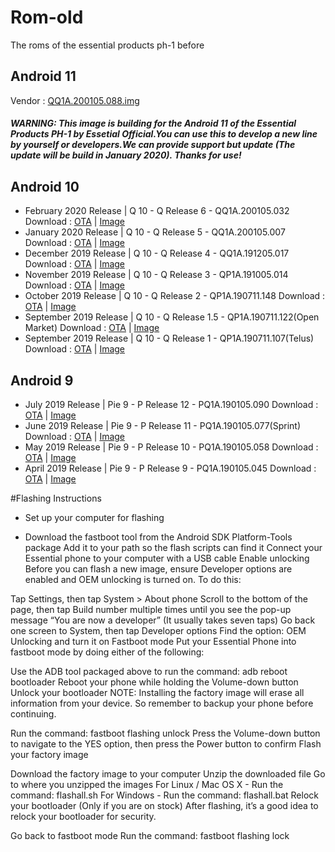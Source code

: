# Rom-old
The roms of the essential products ph-1 before

## Android 11
Vendor : [QQ1A.200105.088.img](https://storage.googleapis.com/essential-static/vendor-QQ1A.200105.088.zip)
##### WARNING: This image is building for the Android 11 of the Essential Products PH-1 by Essetial Official.You can use this to develop a new line by yourself or developers.We can provide support but update (The update will be build in January 2020). Thanks for use!

## Android 10
* February 2020 Release | Q 10 - Q Release 6 - QQ1A.200105.032
Download : [OTA](https://storage.googleapis.com/essential-static/PH1-OTA-QQ1A.200105.032.zip) | [Image](https://storage.googleapis.com/essential-static/PH1-Images-QQ1A.200105.032.zip)
* January 2020 Release | Q 10 - Q Release 5 - QQ1A.200105.007
Download : [OTA](https://storage.cloud.google.com/essential-static/PH1-OTA-QQ1A.200105.007.zip) | [Image](https://storage.cloud.google.com/essential-static/PH1-Images-QQ1A.200105.007.zip)
* December 2019 Release | Q 10 - Q Release 4 - QQ1A.191205.017
Download : [OTA](https://storage.googleapis.com/essential-static/PH1-OTA-QQ1A.191205.017.zip) | [Image](https://storage.googleapis.com/essential-static/PH1-Images-QQ1A.191205.017.zip)
* November 2019 Release | Q 10 - Q Release 3 - QP1A.191005.014
Download : [OTA](https://storage.googleapis.com/essential-static/PH1-OTA-QP1A.191005.014.zip) | [Image](https://storage.googleapis.com/essential-static/PH1-Images-QP1A.191005.014.zip)
* October 2019 Release | Q 10 - Q Release 2 - QP1A.190711.148
Download : [OTA](https://storage.googleapis.com/essential-static/PH1-OTA-QP1A.190711.148.zip) | [Image](https://storage.googleapis.com/essential-static/PH1-Images-QP1A.190711.148.zip)
* September 2019 Release | Q 10 - Q Release 1.5 - QP1A.190711.122(Open Market)
Download : [OTA](https://storage.googleapis.com/essential-static/PH1-OTA-QP1A.190711.122.zip) | [Image](https://storage.googleapis.com/essential-static/PH1-Images-QP1A.190711.122.zip)
* September 2019 Release | Q 10 - Q Release 1 - QP1A.190711.107(Telus)
Download : [OTA](https://storage.googleapis.com/essential-static/PH1-OTA-QP1A.190711.107.zip) | [Image](https://storage.googleapis.com/essential-static/PH1-Images-QP1A.190711.107.zip)
## Android 9
* July 2019 Release | Pie 9 - P Release 12 - PQ1A.190105.090
Download : [OTA](https://storage.googleapis.com/essential-static/PH1-OTA-PQ1A.190105.090.zip) | [Image](https://storage.googleapis.com/essential-static/PH1-Images-PQ1A.190105.090.zip)
* June 2019 Release | Pie 9 - P Release 11 - PQ1A.190105.077(Sprint)
Download : [OTA](https://storage.cloud.google.com/essential-static/PH1-OTA-PQ1A.190105.077.zip) | [Image](https://storage.cloud.google.com/essential-static/PH1-Images-PQ1A.190105.077.zip)
* May 2019 Release | Pie 9 - P Release 10 - PQ1A.190105.058
Download : [OTA](https://storage.cloud.google.com/essential-static/PH1-OTA-PQ1A.190105.058.zip) | [Image](https://storage.cloud.google.com/essential-static/PH1-Images-PQ1A.190105.058.zip)
* April 2019 Release | Pie 9 - P Release 9 - PQ1A.190105.045
Download : [OTA](https://storage.cloud.google.com/essential-static/PH1-OTA-PQ1A.190105.045.zip) | [Image](https://storage.cloud.google.com/essential-static/PH1-Images-PQ1A.190105.045.zip)

#Flashing Instructions

* Set up your computer for flashing

* Download the fastboot tool from the Android SDK Platform-Tools package
Add it to your path so the flash scripts can find it
Connect your Essential phone to your computer with a USB cable
Enable unlocking
Before you can flash a new image, ensure Developer options are enabled and OEM unlocking is turned on. To do this:

Tap Settings, then tap System > About phone
Scroll to the bottom of the page, then tap Build number multiple times until you see the pop-up message “You are now a developer” (It usually takes seven taps)
Go back one screen to System, then tap Developer options
Find the option: OEM Unlocking and turn it on
Fastboot mode
Put your Essential Phone into fastboot mode by doing either of the following:

Use the ADB tool packaged above to run the command: adb reboot bootloader
Reboot your phone while holding the Volume-down button
Unlock your bootloader
NOTE: Installing the factory image will erase all information from your device. So remember to backup your phone before continuing.

Run the command: fastboot flashing unlock
Press the Volume-down button to navigate to the YES option, then press the Power button to confirm
Flash your factory image

Download the factory image to your computer
Unzip the downloaded file
Go to where you unzipped the images
For Linux / Mac OS X - Run the command: flashall.sh
For Windows - Run the command: flashall.bat
Relock your bootloader (Only if you are on stock)
After flashing, it’s a good idea to relock your bootloader for security.

Go back to fastboot mode
Run the command: fastboot flashing lock
